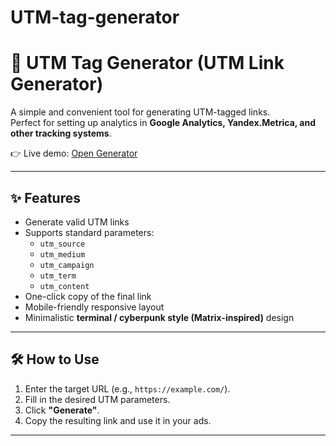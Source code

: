 # UTM-tag-generator
# 🔗 UTM Tag Generator (UTM Link Generator)

A simple and convenient tool for generating UTM-tagged links.  
Perfect for setting up analytics in **Google Analytics, Yandex.Metrica, and other tracking systems**.  

👉 Live demo: [Open Generator](https://shutnik8.github.io/UTM-tag-generator/)  

---

## ✨ Features
- Generate valid UTM links
- Supports standard parameters:
  - `utm_source`
  - `utm_medium`
  - `utm_campaign`
  - `utm_term`
  - `utm_content`
- One-click copy of the final link
- Mobile-friendly responsive layout
- Minimalistic **terminal / cyberpunk style (Matrix-inspired)** design

---

## 🛠️ How to Use
1. Enter the target URL (e.g., `https://example.com/`).
2. Fill in the desired UTM parameters.
3. Click **"Generate"**.
4. Copy the resulting link and use it in your ads.

---
